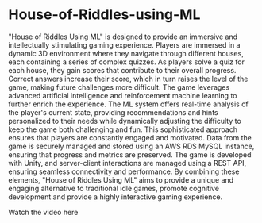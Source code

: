 # House-of-Riddles-using-ML
"House of Riddles Using ML" is designed to provide an immersive and intellectually stimulating gaming experience. Players are immersed in a dynamic 3D environment where they navigate through different houses, each containing a series of complex quizzes. As players solve a quiz for each house, they gain scores that contribute to their overall progress. Correct answers increase their score, which in turn raises the level of the game, making future challenges more difficult. The game leverages advanced artificial intelligence and reinforcement machine learning to further enrich the experience. The ML system offers real-time analysis of the player's current state, providing recommendations and hints personalized to their needs while dynamically adjusting the difficulty to keep the game both challenging and fun. This sophisticated approach ensures that players are constantly engaged and motivated. Data from the game is securely managed and stored using an AWS RDS MySQL instance, ensuring that progress and metrics are preserved. The game is developed with Unity, and server-client interactions are managed using a REST API, ensuring seamless connectivity and performance. By combining these elements, "House of Riddles Using ML" aims to provide a unique and engaging alternative to traditional idle games, promote cognitive development and provide a highly interactive gaming experience.

Watch the video here
